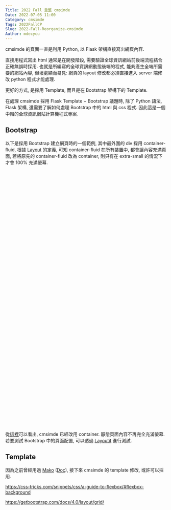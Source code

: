 ```yaml
---
Title: 2022 Fall 重整 cmsimde
Date: 2022-07-05 11:00
Category: cmsimde
Tags: 2022FallCP
Slug: 2022-Fall-Reorganize-cmsimde
Author: mdecycu
---
```


cmsimde 的頁面一直是利用 Python, 以 Flask 架構直接寫出網頁內容.

<!-- PELICAN_END_SUMMARY -->

直接用程式寫出 html 通常是在開發階段, 需要驗證全球資訊網站前後端流程結合正確無誤時採用. 也就是所編寫的全球資訊網動態後端的程式, 能夠產生全端所需要的網站內容, 但壞處顯而易見: 網頁的 layout 修改都必須直接進入 server 端修改 python 程式才能處理.

更好的方式, 是採用 Template, 而且是在 Bootstrap 架構下的 Template.

在處理 cmsimde 採用 Flask Template + Bootstrap 議題時, 除了 Python 語法, Flask 架構, 還需要了解如何處理 Bootstrap 中的 html 與 css 程式. 因此這是一個中階的全球資訊網站計算機程式專案.

Bootstrap
----

以下是採用 Bootstrap 建立網頁時的一個範例, 其中最外圍的 div 採用 container-fluid, 根據 [Layout](https://getbootstrap.com/docs/4.4/layout/overview/) 的定義, 可知 container-fluid 在所有裝置中, 都會讓內容充滿頁面, 若將原先的 container-fluid 改為 container, 則只有在 extra-small 的情況下才會 100% 充滿螢幕.

<pre class="brush:html">
<div class="container-fluid">
	<div class="row">
		<div class="col-md-12">
		</div>
	</div>
	<div class="row">
		<div class="col-md-6">
		</div>
		<div class="col-md-6">
		</div>
	</div>
	<div class="row">
		<div class="col-md-8">
		</div>
		<div class="col-md-4">
		</div>
	</div>
	<div class="row">
		<div class="col-md-4">
		</div>
		<div class="col-md-4">
		</div>
		<div class="col-md-4">
		</div>
	</div>
</div>
</pre>

從[這裡](https://github.com/mdecycu/cmsimde/commit/256f9d7ae6245ff85c155a4af08cfe1710abfd99)可以看出, cmsimde 已經改用 container. 靜態頁面內容不再完全充滿螢幕. 若要測試 Bootstrap 中的頁面配置, 可以透過 [Layoutit](https://www.layoutit.com/build) 進行測試.

Template
----

因為之前曾經用過 [Mako](https://github.com/zzzeek/mako) ([Doc](https://docs.makotemplates.org/en/latest/)), 接下來 cmsimde 的 template 修改, 或許可以採用.

<https://css-tricks.com/snippets/css/a-guide-to-flexbox/#flexbox-background>

<https://getbootstrap.com/docs/4.0/layout/grid/>


